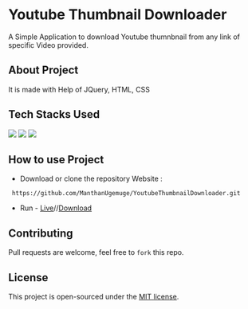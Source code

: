 # Youtube Thumbnail Downloader
A Simple Application to download Youtube thumnbnail from any link of specific Video provided.

## About Project
It is made with Help of JQuery, HTML, CSS

## Tech Stacks Used

<a target="_blank" href="https://www.w3schools.com/html/default.asp"><img src="https://img.shields.io/badge/html5%20-%23E34F26.svg?&style=for-the-badge&logo=html5&logoColor=white"></img></a>
<a target="_blank" href="https://www.w3schools.com/css/default.asp"><img src="https://img.shields.io/badge/css3%20-%231572B6.svg?&style=for-the-badge&logo=css3&logoColor=white"></img></a>
<a target="_blank" href="https://www.w3schools.com/js/default.asp"><img src="https://img.shields.io/badge/javascript%20-%23323330.svg?&style=for-the-badge&logo=javascript&logoColor=%23F7DF1E"></img></a>

## How to use Project

- Download or clone the repository Website :
```
 https://github.com/ManthanUgemuge/YoutubeThumbnailDownloader.git 
```
- Run - [Live](https://manthanugemuge.github.io/YoutubeThumbnailDownloader/)//[Download]()

## Contributing
Pull requests are welcome, feel free to ```fork``` this repo.

## License
This project is open-sourced under the [MIT license]().
